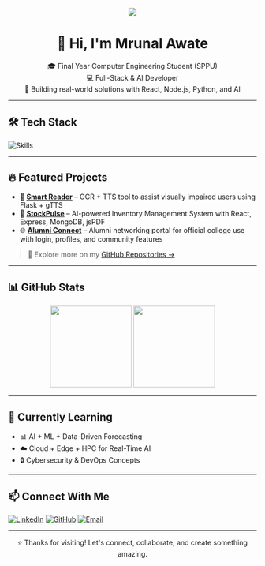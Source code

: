 <!-- Banner -->
<p align="center">
  <img src="https://readme-typing-svg.demolab.com/?lines=Hey+there!+I'm+Mrunal+Awate;Computer+Engineer+%7C+Full-Stack+Developer;Let's+Build+Awesome+Things!&center=true&width=1000&height=50" />
</p>

<h1 align="center">👋 Hi, I'm Mrunal Awate</h1>

<p align="center">
  🎓 Final Year Computer Engineering Student (SPPU) <br>
  💻 Full-Stack & AI Developer <br>
  🚀 Building real-world solutions with React, Node.js, Python, and AI
</p>

---

## 🛠️ Tech Stack

![Skills](https://skillicons.dev/icons?i=html,css,js,react,nodejs,mongodb,mysql,python,java,tailwind,git,github,vscode)

---

## 🔥 Featured Projects

- 🧠 [**Smart Reader**](https://github.com/mrunal-awate/Smart-Reader) – OCR + TTS tool to assist visually impaired users using Flask + gTTS
- 🧾 [**StockPulse**](https://github.com/mrunal-awate/stockpulse) – AI-powered Inventory Management System with React, Express, MongoDB, jsPDF
- 🌐 [**Alumni Connect**](https://github.com/mrunal-awate/alumni-connect-react) – Alumni networking portal for official college use with login, profiles, and community features

> 🔗 Explore more on my [GitHub Repositories →](https://github.com/mrunal-awate?tab=repositories)

---

## 📊 GitHub Stats

<p align="center">
  <img src="https://github-readme-stats.vercel.app/api?username=mrunal-awate&show_icons=true&theme=radical" height="165">
  <img src="https://streak-stats.demolab.com/?user=mrunal-awate&theme=radical" height="165">
</p>

---

## 🧠 Currently Learning

- 📊 AI + ML + Data-Driven Forecasting
- ☁️ Cloud + Edge + HPC for Real-Time AI
- 🔒 Cybersecurity & DevOps Concepts

---

## 📫 Connect With Me

[![LinkedIn](https://img.shields.io/badge/LinkedIn-blue?style=for-the-badge&logo=linkedin&logoColor=white)](https://www.linkedin.com/in/mrunal-awate-00a90225b/)
[![GitHub](https://img.shields.io/badge/GitHub-000?style=for-the-badge&logo=github&logoColor=white)](https://github.com/mrunal-awate)
[![Email](https://img.shields.io/badge/Email-red?style=for-the-badge&logo=gmail&logoColor=white)](mailto:mrunalawate0tv@gmail.com)

---

<p align="center">⭐️ Thanks for visiting! Let's connect, collaborate, and create something amazing.</p>
